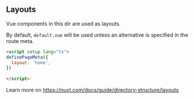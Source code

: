 ## Layouts

Vue components in this dir are used as layouts.

By default, `default.vue` will be used unless an alternative is specified in the route meta.

```html
<script setup lang="ts">
definePageMeta({
  layout: 'home',
})
  
</script>
```

Learn more on https://nuxt.com/docs/guide/directory-structure/layouts
